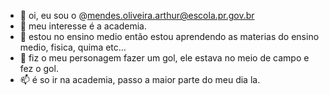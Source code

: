 - 👋 oi, eu sou o @mendes.oliveira.arthur@escola.pr.gov.br
- 👀 meu interesse é a academia.
- 🌱 estou no ensino medio então estou aprendendo as materias do ensino medio, fisica, quima etc...
- 💞️ fiz o meu personagem fazer um gol, ele estava no meio de campo e fez o gol.
- 📫 é so ir na academia, passo a maior parte do meu dia la.

<!---
arthurmende/arthurmende is a ✨ special ✨ repository because its `README.md` (this file) appears on your GitHub profile.
You can click the Preview link to take a look at your changes.
--->
